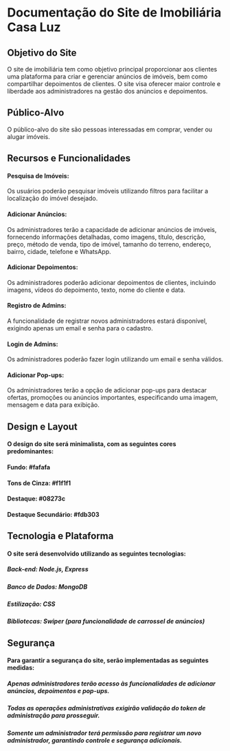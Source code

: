 # Documentação do Site de Imobiliária Casa Luz

## Objetivo do Site
O site de imobiliária tem como objetivo principal proporcionar aos clientes uma plataforma para criar e gerenciar anúncios de imóveis, bem como compartilhar depoimentos de clientes. O site visa oferecer maior controle e liberdade aos administradores na gestão dos anúncios e depoimentos.

## Público-Alvo
O público-alvo do site são pessoas interessadas em comprar, vender ou alugar imóveis.

## Recursos e Funcionalidades
#### Pesquisa de Imóveis:
Os usuários poderão pesquisar imóveis utilizando filtros para facilitar a localização do imóvel desejado.
#### Adicionar Anúncios:
Os administradores terão a capacidade de adicionar anúncios de imóveis, fornecendo informações detalhadas, como imagens, título, descrição, preço, método de venda, tipo de imóvel, tamanho do terreno, endereço, bairro, cidade, telefone e WhatsApp.
#### Adicionar Depoimentos:
Os administradores poderão adicionar depoimentos de clientes, incluindo imagens, vídeos do depoimento, texto, nome do cliente e data.
#### Registro de Admins:
A funcionalidade de registrar novos administradores estará disponível, exigindo apenas um email e senha para o cadastro.
#### Login de Admins:
Os administradores poderão fazer login utilizando um email e senha válidos.
#### Adicionar Pop-ups:
Os administradores terão a opção de adicionar pop-ups para destacar ofertas, promoções ou anúncios importantes, especificando uma imagem, mensagem e data para exibição.

## Design e Layout
#### O design do site será minimalista, com as seguintes cores predominantes:

#### Fundo: #fafafa
#### Tons de Cinza: #f1f1f1
#### Destaque: #08273c
#### Destaque Secundário: #fdb303

## Tecnologia e Plataforma
#### O site será desenvolvido utilizando as seguintes tecnologias:

##### Back-end: Node.js, Express
##### Banco de Dados: MongoDB
##### Estilização: CSS
##### Bibliotecas: Swiper (para funcionalidade de carrossel de anúncios)

## Segurança
#### Para garantir a segurança do site, serão implementadas as seguintes medidas:

##### Apenas administradores terão acesso às funcionalidades de adicionar anúncios, depoimentos e pop-ups.
##### Todas as operações administrativas exigirão validação do token de administração para prosseguir.
##### Somente um administrador terá permissão para registrar um novo administrador, garantindo controle e segurança adicionais.
